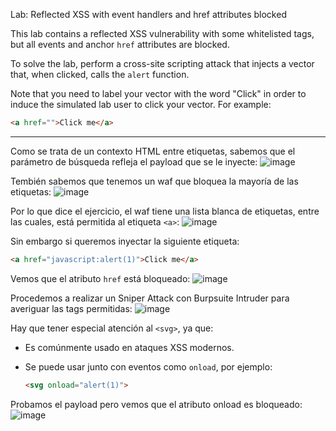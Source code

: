 Lab: Reflected XSS with event handlers and href attributes blocked


This lab contains a reflected XSS vulnerability with some whitelisted tags, but all events and anchor `href` attributes are blocked.

To solve the lab, perform a cross-site scripting attack that injects a vector that, when clicked, calls the `alert` function.

Note that you need to label your vector with the word "Click" in order to induce the simulated lab user to click your vector. For example:

```html
<a href="">Click me</a>
```
---


Como se trata de un contexto HTML entre etiquetas, sabemos que el parámetro de búsqueda refleja el payload que se le inyecte:
![image](https://github.com/user-attachments/assets/6d1bb63e-6238-4146-b8b0-6707ef8d6611)

Tembién sabemos que tenemos un waf que bloquea la mayoría de las etiquetas:
![image](https://github.com/user-attachments/assets/d34ec8c0-b27e-4ab5-8fb0-203c84c0e680)

Por lo que dice el ejercicio, el waf tiene una lista blanca de etiquetas, entre las cuales, está permitida al etiqueta `<a>`:
![image](https://github.com/user-attachments/assets/f274c733-f853-4e80-b3f3-0bb47a9f0cec)

Sin embargo si queremos inyectar la siguiente etiqueta:
```html
<a href="javascript:alert(1)">Click me</a>
```
Vemos que el atributo `href` está bloqueado:
![image](https://github.com/user-attachments/assets/9887dbca-5f68-4839-9f95-cfb9a2fc68f9)

Procedemos a realizar un Sniper Attack con Burpsuite Intruder para averiguar las tags permitidas:
![image](https://github.com/user-attachments/assets/851d9069-0f80-4489-8130-653c29d5a86a)

Hay que tener especial atención al `<svg>`, ya que:

- Es comúnmente usado en ataques XSS modernos.

- Se puede usar junto con eventos como `onload`, por ejemplo:
  ```html
  <svg onload="alert(1)">
  ```
Probamos el payload pero vemos que el atributo onload es bloqueado:
![image](https://github.com/user-attachments/assets/776bb23a-6f73-4202-9568-c9593f3dd206)






